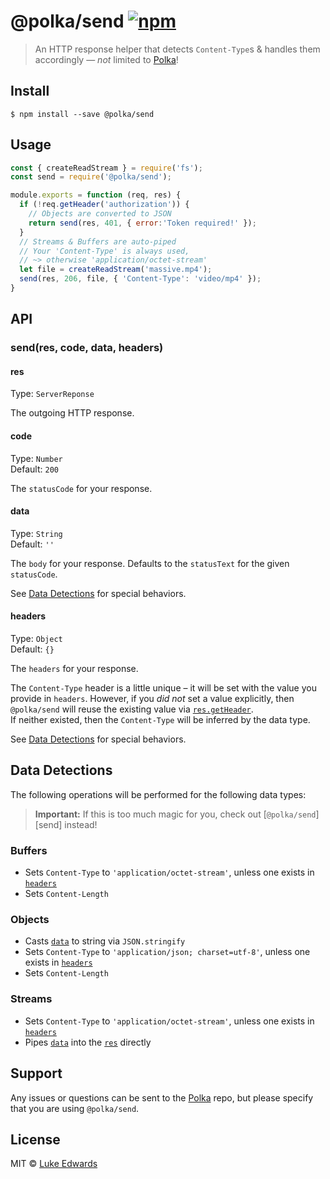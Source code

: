 # @polka/send [![npm](https://badgen.now.sh/npm/v/@polka/redirect)](https://npmjs.org/package/@polka/send)

> An HTTP response helper that detects `Content-Type`s & handles them accordingly &mdash; _not_ limited to [Polka][polka]!


## Install

```
$ npm install --save @polka/send
```


## Usage

```js
const { createReadStream } = require('fs');
const send = require('@polka/send');

module.exports = function (req, res) {
  if (!req.getHeader('authorization')) {
    // Objects are converted to JSON
    return send(res, 401, { error:'Token required!' });
  }
  // Streams & Buffers are auto-piped
  // Your 'Content-Type' is always used,
  // ~> otherwise 'application/octet-stream'
  let file = createReadStream('massive.mp4');
  send(res, 206, file, { 'Content-Type': 'video/mp4' });
}
```


## API

### send(res, code, data, headers)

#### res
Type: `ServerReponse`

The outgoing HTTP response.

#### code
Type: `Number`<br>
Default: `200`

The `statusCode` for your response.

#### data
Type: `String`<br>
Default: `''`

The `body` for your response. Defaults to the `statusText` for the given `statusCode`.

See [Data Detections](#data-detections) for special behaviors.

#### headers
Type: `Object`<br>
Default: `{}`

The `headers` for your response.

The `Content-Type` header is a little unique – it will be set with the value you provide in `headers`. However, if you _did not_ set a value explicitly, then `@polka/send` will reuse the existing value via [`res.getHeader`](https://nodejs.org/api/http.html#http_response_getheader_name).<br>If neither existed, then the `Content-Type` will be inferred by the data type.

See [Data Detections](#data-detections) for special behaviors.


## Data Detections

The following operations will be performed for the following data types:

> **Important:** If this is too much magic for you, check out [`@polka/send`][send] instead!

### Buffers
- Sets `Content-Type` to `'application/octet-stream'`, unless one exists in [`headers`](#headers)
- Sets `Content-Length`

### Objects
- Casts [`data`](#data) to string via `JSON.stringify`
- Sets `Content-Type` to `'application/json; charset=utf-8'`, unless one exists in [`headers`](#headers)
- Sets `Content-Length`

### Streams
- Sets `Content-Type` to `'application/octet-stream'`, unless one exists in [`headers`](#headers)
- Pipes [`data`](#data) into the [`res`](#res) directly


## Support

Any issues or questions can be sent to the [Polka][polka] repo, but please specify that you are using `@polka/send`.


## License

MIT © [Luke Edwards](https://lukeed.com)

[polka]: https://github.com/lukeed/polka
